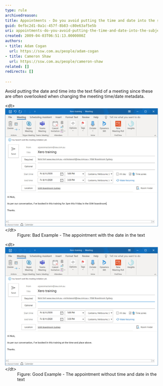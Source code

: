 ```yaml
---
type: rule
archivedreason: 
title: Appointments - Do you avoid putting the time and date into the subject or body of a meeting?
guid: 0efbc2d1-0a1c-457f-8b83-c80e63af5e5b
uri: appointments-do-you-avoid-putting-the-time-and-date-into-the-subject-or-body-of-a-meeting
created: 2009-04-03T06:51:13.0000000Z
authors:
- title: Adam Cogan
  url: https://ssw.com.au/people/adam-cogan
- title: Cameron Shaw
  url: https://ssw.com.au/people/cameron-shaw
related: []
redirects: []

---
```


Avoid putting the date and time into the text field of a meeting since these are often overlooked when changing the meeting time/date metadata.

<!--endintro-->
<dl class="badImage">&lt;dt&gt;<img src="Bad calendar appointment.jpg" alt="Bad calendar appointment.jpg" style="width:750px;">&lt;/dt&gt;<dd>Figure: Bad Example - The appointment with the date in the text</dd>
</dl><dl class="goodImage">&lt;dt&gt; 
      <img src="Good calendar appointment.jpg" alt="Good calendar appointment.jpg" style="width:750px;"> 
   &lt;/dt&gt;<dd> Figure: Good Example - The appointment without time and date in the text</dd></dl>
